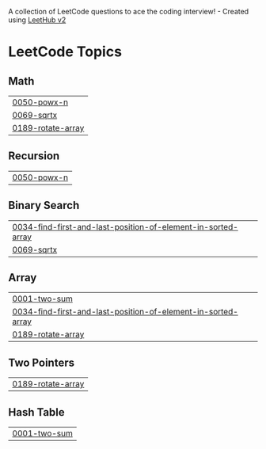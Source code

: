 A collection of LeetCode questions to ace the coding interview! - Created using [LeetHub v2](https://github.com/arunbhardwaj/LeetHub-2.0)
<!---LeetCode Topics Start-->
# LeetCode Topics
## Math
|  |
| ------- |
| [0050-powx-n](https://github.com/Pravii12/Leetcode/tree/master/0050-powx-n) |
| [0069-sqrtx](https://github.com/Pravii12/Leetcode/tree/master/0069-sqrtx) |
| [0189-rotate-array](https://github.com/Pravii12/Leetcode/tree/master/0189-rotate-array) |
## Recursion
|  |
| ------- |
| [0050-powx-n](https://github.com/Pravii12/Leetcode/tree/master/0050-powx-n) |
## Binary Search
|  |
| ------- |
| [0034-find-first-and-last-position-of-element-in-sorted-array](https://github.com/Pravii12/Leetcode/tree/master/0034-find-first-and-last-position-of-element-in-sorted-array) |
| [0069-sqrtx](https://github.com/Pravii12/Leetcode/tree/master/0069-sqrtx) |
## Array
|  |
| ------- |
| [0001-two-sum](https://github.com/Pravii12/Leetcode/tree/master/0001-two-sum) |
| [0034-find-first-and-last-position-of-element-in-sorted-array](https://github.com/Pravii12/Leetcode/tree/master/0034-find-first-and-last-position-of-element-in-sorted-array) |
| [0189-rotate-array](https://github.com/Pravii12/Leetcode/tree/master/0189-rotate-array) |
## Two Pointers
|  |
| ------- |
| [0189-rotate-array](https://github.com/Pravii12/Leetcode/tree/master/0189-rotate-array) |
## Hash Table
|  |
| ------- |
| [0001-two-sum](https://github.com/Pravii12/Leetcode/tree/master/0001-two-sum) |
<!---LeetCode Topics End-->